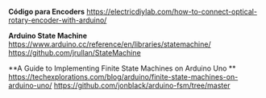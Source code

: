 **Código para Encoders**
https://electricdiylab.com/how-to-connect-optical-rotary-encoder-with-arduino/

**Arduino State Machine**
https://www.arduino.cc/reference/en/libraries/statemachine/
https://github.com/jrullan/StateMachine


**A Guide to Implementing Finite State Machines on Arduino Uno **
https://techexplorations.com/blog/arduino/finite-state-machines-on-arduino-uno/
https://github.com/jonblack/arduino-fsm/tree/master

